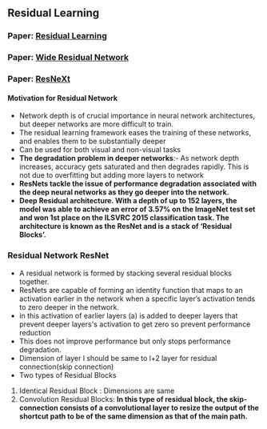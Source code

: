 ## Residual Learning 
### Paper: [Residual Learning](https://arxiv.org/pdf/1512.03385.pdf)
### Paper: [Wide Residual Network](https://arxiv.org/pdf/1605.07146.pdf)
### Paper: [ResNeXt](https://arxiv.org/pdf/1611.05431.pdf)

#### Motivation for Residual Network
-  Network depth is of crucial importance in neural network architectures, but deeper networks are more difficult to train.
-  The residual learning framework eases the training of these networks, and enables them to be substantially deeper 
-  Can be used for both visual and non-visual tasks
-  **The degradation problem in deeper networks**:- As network depth increases, accuracy gets saturated and then degrades
rapidly. This is not due to overfitting but adding more layers to network
- **ResNets tackle the issue of performance degradation associated with the deep neural networks as they go deeper into the network.**
- **Deep Residual architecture. With a depth of up to 152 layers, the model was able to achieve an error of 3.57% on the ImageNet test set and won 
1st place on the ILSVRC 2015 classification task. The architecture is known as the ResNet and is a stack of ‘Residual Blocks’.**

### Residual Network ResNet
- A residual network is formed by stacking several residual blocks together.
- ResNets are capable of forming an identity function that maps to an activation earlier in the network 
when a specific layer’s activation tends to zero deeper in the network.
-  in this activation of earlier layers (a) is added to deeper layers that prevent deeper layers's activation to get zero so prevent performance reduction
-  This does not improve performance but only stops performance degradation. 
-  Dimension of layer l should be same to l+2 layer for residual connection(skip connection)
-  Two types of Residual Blocks
1. Identical Residual Block : Dimensions are same
2. Convolution Residual Blocks: **In this type of residual block, the skip-connection consists of a convolutional layer to resize the output of the 
shortcut path to be of the same dimension as that of the main path.**
